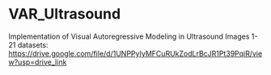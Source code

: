 # VAR_Ultrasound
Implementation of Visual Autoregressive Modeling in Ultrasound Images
1-21 datasets: https://drive.google.com/file/d/1UNPPyIyMFCuRUkZodLrBcJR1Pt39PqiR/view?usp=drive_link
